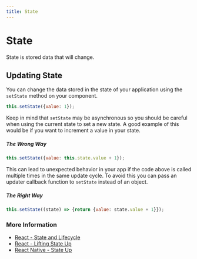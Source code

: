 ```yaml
---
title: State
---
```


# State

State is stored data that will change.

## Updating State
You can change the data stored in the state of your application using the `setState` method on your component.

```js
this.setState({value: 1});
```

Keep in mind that `setState` may be asynchronous so you should be careful when using the current state to set a new state. A good example of this would be if you want to increment a value in your state. 

##### The Wrong Way
```js
this.setState({value: this.state.value + 1});
```

This can lead to unexpected behavior in your app if the code above is called multiple times in the same update cycle. To avoid this you can pass an updater callback function to `setState` instead of an object. 

##### The Right Way
```js
this.setState((state) => {return {value: state.value + 1}});
```

### More Information

- <a href='https://reactjs.org/docs/state-and-lifecycle.html' target='_blank' rel='nofollow'>React - State and Lifecycle</a>
- <a href='https://reactjs.org/docs/lifting-state-up.html' target='_blank' rel='nofollow'>React - Lifting State Up</a>
- <a href='https://facebook.github.io/react-native/docs/state.html' target='_blank' rel='nofollow'>React Native - State Up</a>

